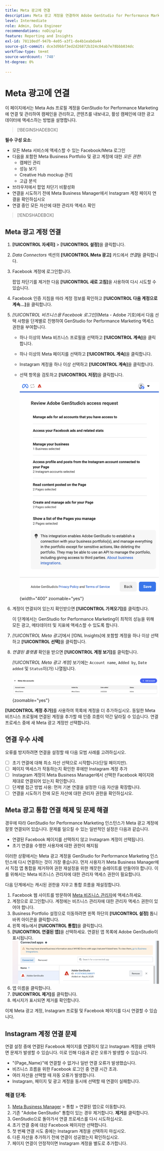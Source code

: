 ```yaml
---
title: Meta 광고에 연결
description: Meta 광고 계정을 연결하여 Adobe GenStudio for Performance Marketing으로 광고와 미디어를 활성화하고 모니터링합니다.
level: Intermediate
role: Admin, Data Engineer
recommendations: noDisplay
feature: Reporting and Insights
exl-id: 78110edf-947b-4e05-a3f1-de4b1eabda44
source-git-commit: dce3d9bbf3ed2d26872b324c04ab7e78bbb034dc
workflow-type: tm+mt
source-wordcount: '748'
ht-degree: 0%

---
```


# Meta 광고에 연결

이 페이지에서는 Meta Ads 프로필 계정을 GenStudio for Performance Marketing에 연결 및 관리하여 캠페인을 관리하고, 콘텐츠를 내보내고, 활성 캠페인에 대한 광고 데이터에 액세스하는 방법을 설명합니다.

>[!BEGINSHADEBOX]

**필수 구성 요소**:

- 모든 Meta 서비스에 액세스할 수 있는 Facebook/Meta 로그인
- 다음을 포함한 Meta Business Portfolio 및 광고 계정에 대한 _모든 권한_:
   - 캠페인 관리
   - 성능 보기
   - Creative Hub mockup 관리
   - 고급 분석
- 브라우저에서 팝업 차단기 비활성화
- 연결을 시도하기 전에 Meta Business Manager에서 Instagram 계정 페이지 연결을 확인하십시오
- 연결 중인 모든 자산에 대한 관리자 액세스 확인

>[!ENDSHADEBOX]

## Meta 광고 계정 연결

1. **[!UICONTROL 자세히]** > **[!UICONTROL 설정]**&#x200B;을 클릭합니다.

1. _Data Connectors_ 섹션의 **[!UICONTROL Meta 광고]** 카드에서 _연결_&#x200B;을 클릭합니다.

1. Facebook 계정에 로그인합니다.

   팝업 차단기를 제거한 다음 **[!UICONTROL 새로 고침]**&#x200B;을 사용하여 다시 시도할 수 있습니다.

1. Facebook 인증 지침을 따라 계정 정보를 확인하고 **[!UICONTROL 다음 계정으로 계속...]**&#x200B;을 클릭합니다.

1. _[!UICONTROL 비즈니스용 Facebook 로그인]_(Meta - Adobe 기호)에서 다음 선택 사항을 단계별로 진행하여 GenStudio for Performance Marketing 액세스 권한을 부여합니다.

   - 하나 이상의 Meta 비즈니스 프로필을 선택하고 **[!UICONTROL 계속]**&#x200B;을 클릭합니다.
   - 하나 이상의 Meta 페이지를 선택하고 **[!UICONTROL 계속]**&#x200B;을 클릭합니다.
   - Instagram 계정을 하나 이상 선택하고 **[!UICONTROL 계속]**&#x200B;을 클릭합니다.
   - 선택 항목을 검토하고 **[!UICONTROL 저장]**&#x200B;을 클릭합니다.

     ![선택 항목 검토](/help/assets/meta/meta-review-selections.png "선택 항목 검토"){width="400" zoomable="yes"}

1. 계정이 연결되어 있는지 확인받으면 **[!UICONTROL 가져오기]**&#x200B;를 클릭합니다.

   이 단계에서는 GenStudio for Performance Marketing이 최적의 성능을 위해 모든 광고, 메타데이터 및 지표에 액세스할 수 있도록 합니다.

1. _[!UICONTROL Meta 광고]_&#x200B;에서 [!DNL Insights]에 포함할 계정을 하나 이상 선택하고 **[!UICONTROL 선택]**&#x200B;을 클릭합니다.

1. _연결된 플랫폼_ 확인을 받으면 **[!UICONTROL 계정 보기]**&#x200B;를 클릭합니다.

   _[!UICONTROL Meta 광고 계정]_ 보기에는 `Account name`, `Added by`, `Date added` 및 `Status`이(가) 나열됩니다.

   ![Meta 계정 목록](/help/assets/meta/meta-accounts-list.png "연결된 Meta 계정 목록"){zoomable="yes"}

**[!UICONTROL 계정 추가]**&#x200B;를 사용하여 목록에 계정을 더 추가하십시오. 동일한 Meta 비즈니스 프로필에 연결된 계정을 추가할 때 인증 흐름이 약간 달라질 수 있습니다. 연결 프로세스 중에 새 Meta 광고 계정만 선택합니다.

## 연결 우수 사례

오류를 방지하려면 연결을 설정할 때 다음 모범 사례를 고려하십시오.

- [ ] 초기 연결에 대해 최소 자산 선택으로 시작합니다(단일 페이지만).
- [ ] 페이지 액세스가 작동하는지 확인한 후에만 Instagram 계정 추가
- [ ] Instagram 계정이 Meta Business Manager에서 선택한 Facebook 페이지와 제대로 연결되어 있는지 확인합니다.
- [ ] 단계별 접근 방법 사용: 먼저 기본 연결을 설정한 다음 자산을 확장합니다.
- [ ] 연결을 시도하기 전에 모든 자산에 대한 관리자 권한을 확인하십시오.

## Meta 광고 통합 연결 해제 및 문제 해결

경우에 따라 GenStudio for Performance Marketing 인스턴스가 Meta 광고 계정에 잘못 연결되어 있습니다. 문제를 일으킬 수 있는 일반적인 설정은 다음과 같습니다.

- 연결된 Facebook 페이지를 선택하지 않고 Instagram 계정이 선택됩니다.
- 초기 연결을 수행한 사용자에 대한 권한이 해지됨

이러한 상황에서는 Meta 광고 계정을 GenStudio for Performance Marketing 인스턴스에 다시 연결하는 것이 가장 좋습니다. 먼저 사용자가 Meta Business Manager에서 직접 앱 통합을 제거하여 권한 재설정을 위한 깨끗한 슬레이트를 만들어야 합니다. 이를 위해서는 Meta 비즈니스 관리자에 대한 관리자 액세스 권한이 필요합니다.

다음 단계에서는 캐시된 권한을 지우고 통합 흐름을 재설정합니다.

1. Facebook 웹 사이트를 방문하여 [Meta 비즈니스 관리자](https://business.facebook.com)에 액세스하세요.
1. 계정으로 로그인합니다. 계정에는 비즈니스 관리자에 대한 관리자 액세스 권한이 있어야 합니다.
1. Business Portfolio 설정으로 이동하려면 왼쪽 하단의 **[!UICONTROL 설정]** 톱니바퀴 아이콘을 클릭합니다.
1. 왼쪽 메뉴에서 **[!UICONTROL 통합]**&#x200B;을 클릭합니다.
1. **[!UICONTROL 연결된 앱]**&#x200B;을 선택하세요. 연결된 앱 목록에 Adobe GenStudio이 표시됩니다.
   ![Meta Business Manager 연결된 앱](./meta-connected-apps.png "Meta Business Manager 연결된 앱 창")
1. 앱 이름을 클릭합니다.
1. **[!UICONTROL 제거]**&#x200B;를 클릭합니다.
1. 메시지가 표시되면 제거를 확인합니다.

이제 Meta 광고 계정, Instagram 프로필 및 Facebook 페이지를 다시 연결할 수 있습니다.

## Instagram 계정 연결 문제

연결 설정 중에 연결된 Facebook 페이지를 연결하지 않고 Instagram 계정을 선택하면 문제가 발생할 수 있습니다. 이로 인해 다음과 같은 오류가 발생할 수 있습니다.

- &quot;{Page_Name}&quot;에 연결할 수 없거나 일반 연결 오류가 발생했습니다.
- 비즈니스 흐름을 위한 Facebook 로그인 중 연결 시간 초과.
- 여러 자산을 선택할 때 자동 오류가 발생합니다.
- Instagram, 페이지 및 광고 계정을 동시에 선택할 때 연결이 실패합니다.

### 해결 단계:

1. [Meta Business Manager](https://business.facebook.com) > 통합 > 연결된 앱으로 이동합니다.
1. 기존 &quot;Adobe GenStudio&quot; 통합이 있는 경우 제거합니다. **제거**&#x200B;를 클릭합니다.
1. GenStudio으로 돌아가서 연결 프로세스를 다시 시도하십시오.
1. 초기 연결 중에 대상 Facebook 페이지만 선택합니다.
1. 첫 번째 연결 시도 중에는 Instagram 계정을 선택하지 마십시오.
1. 다른 자산을 추가하기 전에 연결이 성공했는지 확인하십시오.
1. 페이지 연결이 안정적이면 Instagram 계정을 별도로 추가합니다.


